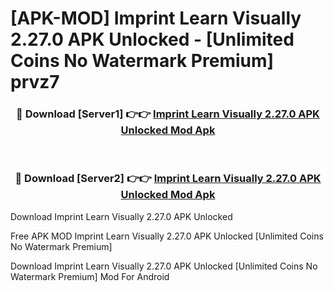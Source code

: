# [APK-MOD] Imprint  Learn Visually 2.27.0 APK Unlocked - [Unlimited Coins No Watermark Premium] prvz7



<div align="center">
<h3>🔴 Download [Server1] 👉👉 <a href="https://momento.my/?title=Imprint__Learn_Visually_2.27.0_APK_Unlocked">Imprint  Learn Visually 2.27.0 APK Unlocked Mod Apk</a></h3><br>

<h3>🔴 Download [Server2] 👉👉 <a href="https://momento.my/?title=Imprint__Learn_Visually_2.27.0_APK_Unlocked">Imprint  Learn Visually 2.27.0 APK Unlocked Mod Apk</a></h3>
</div>



Download Imprint  Learn Visually 2.27.0 APK Unlocked 

Free APK MOD Imprint  Learn Visually 2.27.0 APK Unlocked [Unlimited Coins No Watermark Premium]

Download Imprint  Learn Visually 2.27.0 APK Unlocked [Unlimited Coins No Watermark Premium] Mod For Android
